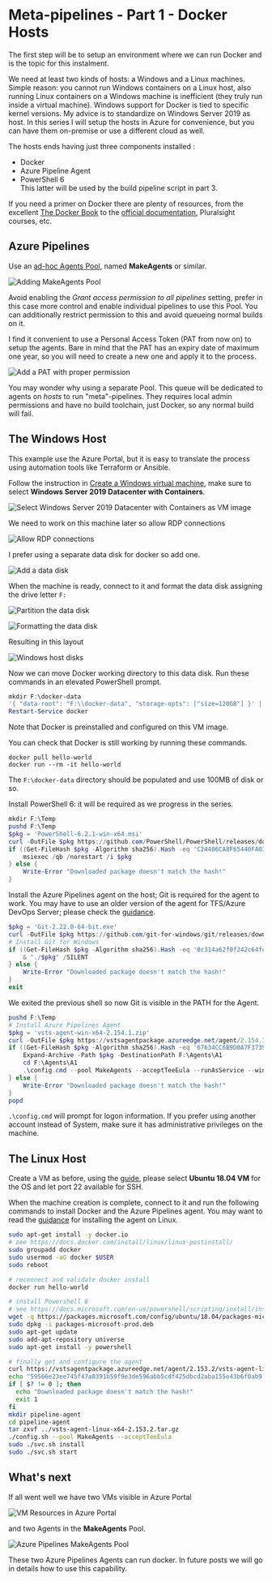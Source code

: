 # Meta-pipelines - Part 1 - Docker Hosts

The first step will be to setup an environment where we can run Docker and is the topic for this instalment.

We need at least two kinds of hosts: a Windows and a Linux machines. Simple reason: you cannot run Windows containers on a Linux host, also running Linux containers on a Windows machine is inefficient (they truly run inside a virtual machine).
Windows support for Docker is tied to specific kernel versions. My advice is to standardize on Windows Server 2019 as host.
In this series I will setup the hosts in Azure for convenience, but you can have them on-premise or use a different cloud as well.

The hosts ends having just three components installed :

- Docker
- Azure Pipeline Agent
- PowerShell 6  
This latter will be used by the build pipeline script in part 3.

If you need a primer on Docker there are plenty of resources, from the excellent [The Docker Book](https://dockerbook.com/) to the [official documentation](https://docs.docker.com/), Pluralsight courses, etc.

## Azure Pipelines

Use an [ad-hoc Agents Pool](https://docs.microsoft.com/en-us/azure/devops/pipelines/agents/pools-queues#creating-agent-pools), named **MakeAgents** or similar.

![Adding MakeAgents Pool](./images/add-agent-pool.png)

Avoid enabling the _Grant access permission to all pipelines_ setting, prefer in this case more control and enable individual pipelines to use this Pool.
You can additionally restrict permission to this and avoid queueing normal builds on it.

I find it convenient to use a Personal Access Token (PAT from now on) to setup the agents. Bare in mind that the PAT has an expiry date of maximum one year, so you will need to create a new one and apply it to the process.

![Add a PAT with proper permission](./images/MakeAgents-PAT.png)

You may wonder why using a separate Pool. This queue will be dedicated to agents on _hosts_ to run "meta"-pipelines. They requires local admin permissions and have no build toolchain, just Docker, so any normal build will fail.

## The Windows Host

This example use the Azure Portal, but it is easy to translate the process using automation tools like Terraform or Ansible.

Follow the instruction in [Create a Windows virtual machine](https://docs.microsoft.com/en-us/azure/virtual-machines/windows/quick-create-portal), make sure to select **Windows Server 2019 Datacenter with Containers**.

![Select Windows Server 2019 Datacenter with Containers as VM image](./images/azure-vm-image.png)

We need to work on this machine later so allow RDP connections

![Allow RDP connections](./images/windows-host-allow-RDP.png)

I prefer using a separate data disk for docker so add one.

![Add a data disk](./images/windows-host-datadisk.png)

When the machine is ready, connect to it and format the data disk assigning the drive letter `F:`

![Partition the data disk](./images/partition-datadisk.png)

![Formatting the data disk](./images/format-datadisk.png)

Resulting in this layout

![Windows host disks](./images/win-host-disks.png)

Now we can move Docker working directory to this data disk.
Run these commands in an elevated PowerShell prompt.

```Powershell
mkdir F:\docker-data
'{ "data-root": "F:\\docker-data", "storage-opts": ["size=120GB"] }' | Out-File -Encoding Ascii -Filepath "C:\ProgramData\docker\config\daemon.json"
Restart-Service docker
```

Note that Docker is preinstalled and configured on this VM image.

You can check that Docker is still working by running these commands.

```Batchfile
docker pull hello-world
docker run --rm -it hello-world
```

The `F:\docker-data` directory should be populated and use 100MB of disk or so.

Install PowerShell 6: it will be required as we progress in the series.

```Powershell
mkdir F:\Temp
pushd F:\Temp
$pkg = 'PowerShell-6.2.1-win-x64.msi'
curl -OutFile $pkg https://github.com/PowerShell/PowerShell/releases/download/v6.2.1/$pkg
if ((Get-FileHash $pkg -Algorithm sha256).Hash -eq 'C24406CA8F65440FA0381E417B05A16161227276EB3B77091FDB9D174B7F3144') {
    msiexec /qb /norestart /i $pkg
} else {
    Write-Error "Downloaded package doesn't match the hash!"
}
```

Install the Azure Pipelines agent on the host; Git is required for the agent to work.
You may have to use an older version of the agent for TFS/Azure DevOps Server; please check the [guidance](https://docs.microsoft.com/en-us/azure/devops/pipelines/agents/v2-windows).

```Powershell
$pkg = 'Git-2.22.0-64-bit.exe'
curl -OutFile $pkg https://github.com/git-for-windows/git/releases/download/v2.22.0.windows.1/$pkg
# Install Git for Windows
if ((Get-FileHash $pkg -Algorithm sha256).Hash -eq '0c314a62f0f242c64fe1bdae20ab113fef990fb7e3323d0989478b6ed396d00b') {
    & "./$pkg" /SILENT
} else {
    Write-Error "Downloaded package doesn't match the hash!"
}
exit
```

We exited the previous shell so now Git is visible in the PATH for the Agent.

```Powershell
pushd F:\Temp
# Install Azure Pipelines Agent
$pkg = 'vsts-agent-win-x64-2.154.1.zip'
curl -OutFile $pkg https://vstsagentpackage.azureedge.net/agent/2.154.1/$pkg
if ((Get-FileHash $pkg -Algorithm sha256).Hash -eq '67634CC6B9D0A7F373940F08E6F76FE8A04CE3B765FAF9E693836F35289A08B1') {
    Expand-Archive -Path $pkg -DestinationPath F:\Agents\A1
    cd F:\Agents\A1
    .\config.cmd --pool MakeAgents --acceptTeeEula --runAsService --windowsLogonAccount "NT AUTHORITY\SYSTEM"
} else {
    Write-Error "Downloaded package doesn't match the hash!"
}
popd
```

`.\config.cmd` will prompt for logon information. If you prefer using another account instead of System, make sure it has administrative privileges on the machine.

## The Linux Host

Create a VM as before, using the [guide](https://docs.microsoft.com/en-us/azure/virtual-machines/linux/quick-create-portal), please select **Ubuntu 18.04 VM** for the OS and let port 22 available for SSH.

When the machine creation is complete, connect to it and run the following commands to install Docker and the Azure Pipelines agent.
You may want to read the [guidance](https://docs.microsoft.com/en-us/azure/devops/pipelines/agents/v2-linux) for installing the agent on Linux.

```bash
sudo apt-get install -y docker.io
# see https://docs.docker.com/install/linux/linux-postinstall/
sudo groupadd docker
sudo usermod -aG docker $USER
sudo reboot
```

```bash
# reconnect and validate docker install
docker run hello-world

# install Powershell 6
# see https://docs.microsoft.com/en-us/powershell/scripting/install/installing-powershell-core-on-linux?view=powershell-6
wget -q https://packages.microsoft.com/config/ubuntu/18.04/packages-microsoft-prod.deb
sudo dpkg -i packages-microsoft-prod.deb
sudo apt-get update
sudo add-apt-repository universe
sudo apt-get install -y powershell

# finally get and configure the agent
curl https://vstsagentpackage.azureedge.net/agent/2.153.2/vsts-agent-linux-x64-2.153.2.tar.gz -o vsts-agent-linux-x64-2.153.2.tar.gz
echo "59566e23ee745f47a8391b59f9e3de596abb5cdf425dbcd2aba155e43b6f0ab9 *vsts-agent-linux-x64-2.153.2.tar.gz" | sha256sum -c -
if [ $? != 0 ]; then
  echo "Downloaded package doesn't match the hash!"
  exit 1
fi
mkdir pipeline-agent
cd pipeline-agent
tar zxvf ../vsts-agent-linux-x64-2.153.2.tar.gz
./config.sh --pool MakeAgents --acceptTeeEula
sudo ./svc.sh install
sudo ./svc.sh start
```

## What's next

If all went well we have two VMs visible in Azure Portal

![VM Resources in Azure Portal](./images/docker-hosts-in-azure-portal.png)

and two Agents in the **MakeAgents** Pool.

![Azure Pipelines MakeAgents Pool](./images/makeagents-pool.png)

These two Azure Pipelines Agents can run docker.
In future posts we will go in details how to use this capability.
